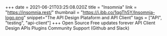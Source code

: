 +++
date = 2021-06-21T03:25:08.020Z
title = "Insomnia"
link = "https://insomnia.rest/"
thumbnail = "https://i.ibb.co/1qgTh5Y/Insomnia-logo.png"
snippet="The API Design Plataform and API Client"
tags = ["API", "testing", "api-client"]
+++
Open Source
Free updates forever
API Client
Design APIs
Plugins
Community Support (Github and Slack)
